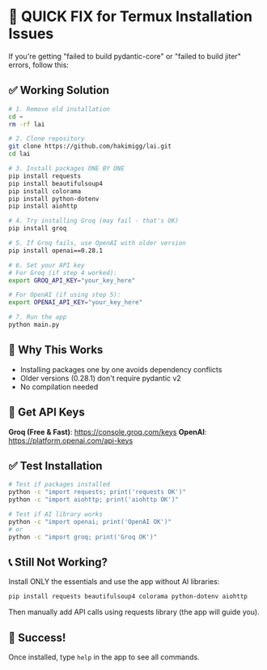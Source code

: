 # 🚨 QUICK FIX for Termux Installation Issues

If you're getting "failed to build pydantic-core" or "failed to build jiter" errors, follow this:

## ✅ Working Solution

```bash
# 1. Remove old installation
cd ~
rm -rf lai

# 2. Clone repository
git clone https://github.com/hakimigg/lai.git
cd lai

# 3. Install packages ONE BY ONE
pip install requests
pip install beautifulsoup4  
pip install colorama
pip install python-dotenv
pip install aiohttp

# 4. Try installing Groq (may fail - that's OK)
pip install groq

# 5. If Groq fails, use OpenAI with older version
pip install openai==0.28.1

# 6. Set your API key
# For Groq (if step 4 worked):
export GROQ_API_KEY="your_key_here"

# For OpenAI (if using step 5):
export OPENAI_API_KEY="your_key_here"

# 7. Run the app
python main.py
```

## 🎯 Why This Works

- Installing packages one by one avoids dependency conflicts
- Older versions (0.28.1) don't require pydantic v2
- No compilation needed

## 🔑 Get API Keys

**Groq (Free & Fast)**: https://console.groq.com/keys
**OpenAI**: https://platform.openai.com/api-keys

## ✅ Test Installation

```bash
# Test if packages installed
python -c "import requests; print('requests OK')"
python -c "import aiohttp; print('aiohttp OK')"

# Test if AI library works
python -c "import openai; print('OpenAI OK')"
# or
python -c "import groq; print('Groq OK')"
```

## 📞 Still Not Working?

Install ONLY the essentials and use the app without AI libraries:

```bash
pip install requests beautifulsoup4 colorama python-dotenv aiohttp
```

Then manually add API calls using requests library (the app will guide you).

## 🎉 Success!

Once installed, type `help` in the app to see all commands.
